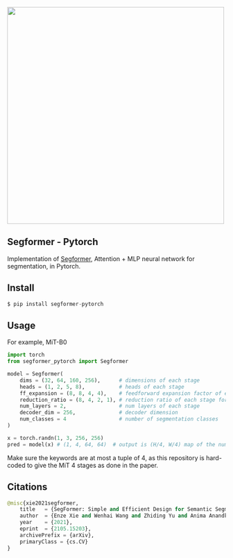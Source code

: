 <img src="./segformer.png" width="500px"></img>

## Segformer - Pytorch

Implementation of <a href="https://arxiv.org/abs/2105.15203">Segformer</a>, Attention + MLP neural network for segmentation, in Pytorch.

## Install

```py
$ pip install segformer-pytorch
```

## Usage

For example, MiT-B0

```py
import torch
from segformer_pytorch import Segformer

model = Segformer(
    dims = (32, 64, 160, 256),      # dimensions of each stage
    heads = (1, 2, 5, 8),           # heads of each stage
    ff_expansion = (8, 8, 4, 4),    # feedforward expansion factor of each stage
    reduction_ratio = (8, 4, 2, 1), # reduction ratio of each stage for efficient attention
    num_layers = 2,                 # num layers of each stage
    decoder_dim = 256,              # decoder dimension
    num_classes = 4                 # number of segmentation classes
)

x = torch.randn(1, 3, 256, 256)
pred = model(x) # (1, 4, 64, 64)  # output is (H/4, W/4) map of the number of segmentation classes
```

Make sure the keywords are at most a tuple of 4, as this repository is hard-coded to give the MiT 4 stages as done in the paper.

## Citations

```py
@misc{xie2021segformer,
    title   = {SegFormer: Simple and Efficient Design for Semantic Segmentation with Transformers}, 
    author  = {Enze Xie and Wenhai Wang and Zhiding Yu and Anima Anandkumar and Jose M. Alvarez and Ping Luo},
    year    = {2021},
    eprint  = {2105.15203},
    archivePrefix = {arXiv},
    primaryClass = {cs.CV}
}
```
